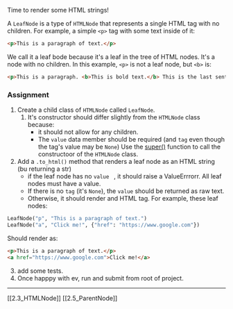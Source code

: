 Time to render some HTML strings!

A `LeafNode` is a type of `HTMLNode` that represents a single HTML tag with no children.
For example, a simple `<p>` tag with some text inside of it:
``` html
<p>This is a paragraph of text.</p>
```
We call it a leaf bode because it's a leaf in the tree of HTML nodes. 
It's a node with no children. 
In this example, `<p>` is not a leaf node, but `<b>` is:
``` html
<p>This is a paragraph. <b>This is bold text.</b> This is the last sentence</p>
```

### Assignment
1. Create a child class of `HTMLNode` called `LeafNode`.
	1. It's constructor should differ slightly from the `HTMLNode` class because:
		- it should not allow for any children.
		- The `value` data member should be required (and `tag` even though the tag's value may be `None`)
Use the [super()](https://stackoverflow.com/questions/222877/what-does-super-do-in-python-difference-between-super-init-and-expl) function to call the constructoor of the `HTMLNode` class.
2. Add a `.to_html()` method that renders a leaf node as an HTML string (bu returning a str)
	- if the leaf node has no `value ` , it should raise a ValueErrrorr. All leaf nodes must have a value. 
	- If there is no `tag` (it's `None`), the `value` should be returned as raw text.
	- Otherwise, it should render and HTML tag. For example, these leaf nodes:
``` python
LeafNode("p", "This is a paragraph of text.")
LeafNode("a", "Click me!", {"href": "https://www.google.com"})
```
Should render as:
``` html
<p>This is a paragraph of text.</p>
<a href="https://www.google.com">Click me!</a>
```
3. add some tests.
4. Once happpy with ev, run and submit from root of project.

---
[[2.3_HTMLNode]]
[[2.5_ParentNode]]